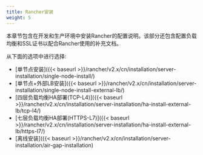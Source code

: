 ```yaml
---
title: Rancher安装
weight: 5
---
```


本章节包含在开发和生产环境中安装Rancher的配置说明。该部分还包含配置负载均衡和SSL证书以配合Rancher使用的补充文档。

从下面的选项中进行选择:

- [单节点安装]({{< baseurl >}}/rancher/v2.x/cn/installation/server-installation/single-node-install/)
- [单节点+外部LB安装]({{< baseurl >}}/rancher/v2.x/cn/installation/server-installation/single-node-install-external-lb/)
- [四层负载均衡HA部署(TCP-L4)]({{< baseurl >}}/rancher/v2.x/cn/installation/server-installation/ha-install-external-lb/tcp-l4/)
- [七层负载均衡HA部署(HTTPS-L7)]({{< baseurl >}}/rancher/v2.x/cn/installation/server-installation/ha-install-external-lb/https-l7/)
- [离线安装]({{< baseurl >}}/rancher/v2.x/cn/installation/server-installation/air-gap-installation)
